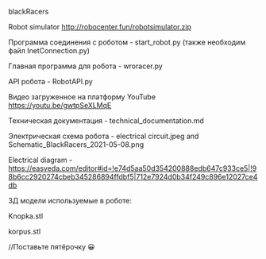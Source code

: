 blackRacers

Robot simulator http://robocenter.fun/robotsimulator.zip

Программа соединения с роботом - start_robot.py (также необходим файл InetConnection.py)

Главная программа для робота - wroracer.py

API робота - RobotAPI.py

Видео загруженное на платформу YouTube https://youtu.be/gwtpSeXLMqE

Техническая документация - technical_documentation.md

Электрическая схема робота - electrical circuit.jpeg and Schematic_BlackRacers_2021-05-08.png

Electrical diagram - https://easyeda.com/editor#id=!e74d5aa50d354200888edb647c933ce5|!98b6cc2920274cbeb345286894ffdbf5|712e7924d0b34f249c896e12027ce4db

3Д модели используемые в роботе:

Knopka.stl

korpus.stl

//Поставьте пятёрочку 😀
